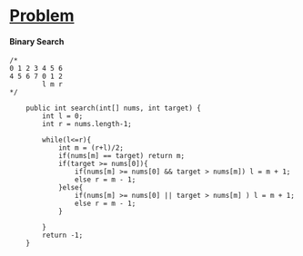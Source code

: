# [Problem](https://leetcode.com/problems/search-in-rotated-sorted-array/)

#### Binary Search
````
/*
0 1 2 3 4 5 6
4 5 6 7 0 1 2
        l m r
*/
````
````
    public int search(int[] nums, int target) {
        int l = 0;
        int r = nums.length-1;
        
        while(l<=r){
            int m = (r+l)/2;
            if(nums[m] == target) return m;
            if(target >= nums[0]){
                if(nums[m] >= nums[0] && target > nums[m]) l = m + 1;
                else r = m - 1;
            }else{ 
                if(nums[m] >= nums[0] || target > nums[m] ) l = m + 1;
                else r = m - 1;
            }

        }
        return -1;
    }
````
